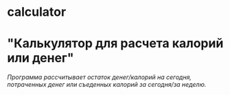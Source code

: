 # calculator
# "Калькулятор для расчета калорий или денег"
*Программа рассчитывает остаток денег/калорий на сегодня, 
потраченных денег или съеденных калорий за сегодня/за неделю.*


